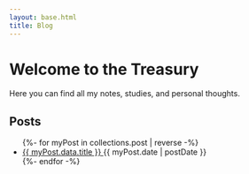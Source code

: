 ```yaml
---
layout: base.html
title: Blog
---
```


# Welcome to the Treasury

Here you can find all my notes, studies, and personal thoughts.

## Posts

<ul class="postlist">
  {%- for myPost in collections.post | reverse -%}
    <li class="postlistItem">
      <a href="{{ myPost.url }}">
        {{ myPost.data.title }}
      </a>
      <time class="postlistDate" datetime="{{ myPost.date | isoDate }}">
        {{ myPost.date | postDate }}
      </time>
    </li>
  {%- endfor -%}
</ul>